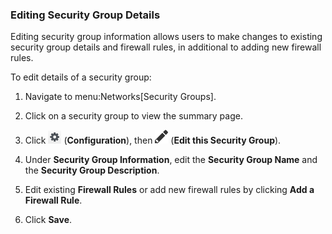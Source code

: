 ### Editing Security Group Details

Editing security group information allows users to make changes to
existing security group details and firewall rules, in additional to
adding new firewall rules.

To edit details of a security group:

1.  Navigate to menu:Networks\[Security Groups\].

2.  Click on a security group to view the summary page.

3.  Click ![Configuration](/images/1847.png) (**Configuration**), then
    ![Edit this Security Group](/images/1851.png) (**Edit this Security
    Group**).

4.  Under **Security Group Information**, edit the **Security Group
    Name** and the **Security Group Description**.

5.  Edit existing **Firewall Rules** or add new firewall rules by
    clicking **Add a Firewall Rule**.

6.  Click **Save**.
